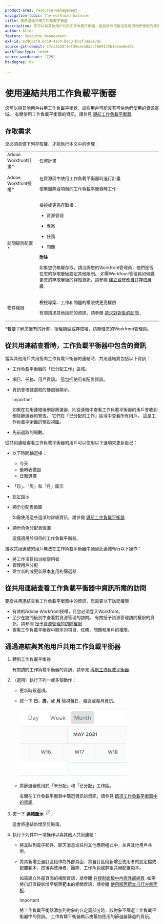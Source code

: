 ```yaml
---
product-area: resource-management
navigation-topic: the-workload-balancer
title: 使用連結共用工作負載平衡器
description: 您可以與其他用戶共用工作負載平衡器，這些用戶可能沒有可供他們使用的資源區域。 有關使用工作負載平衡器的資訊，請參閱導航工作負載平衡器。
author: Alina
feature: Resource Management
exl-id: e2d6b1f8-bdc9-4a34-bdc3-b56f7aa2e7a5
source-git-commit: 57ca3b58f3ef39eaea82acf609135b1e5ae8e631
workflow-type: tm+mt
source-wordcount: '729'
ht-degree: 0%

---
```


# 使用連結共用工作負載平衡器

您可以與其他用戶共用工作負載平衡器，這些用戶可能沒有可供他們使用的資源區域。 有關使用工作負載平衡器的資訊，請參見 [導航工作負載平衡器](../../resource-mgmt/workload-balancer/navigate-the-workload-balancer.md).

## 存取需求

您必須具備下列存取權，才能執行本文中的步驟：

<table style="table-layout:auto"> 
 <col> 
 <col> 
 <tbody> 
  <tr> 
   <td role="rowheader">Adobe Workfront計畫*</td> 
   <td> <p>任何計畫</p> </td> 
  </tr> 
  <tr> 
   <td role="rowheader">Adobe Workfront授權*</td> 
   <td> <p>在資源區中使用工作負載平衡器時進行計畫</p>
   <p>使用團隊或項目的工作負載平衡器時工作</p> </td> 
  </tr> 
  <tr> 
   <td role="rowheader">訪問級別配置*</td> 
   <td> <p>檢視或更高存取權：</p> 
    <ul> 
     <li> <p>資源管理</p> </li> 
     <li> <p>專案</p> </li> 
     <li> <p>任務</p> </li> 
     <li> <p>問題</p> </li> 
    </ul> <p><b>附註</b>

如果您仍無權存取，請洽詢您的Workfront管理員，他們是否在您的存取層級設定其他限制。 如需Workfront管理員如何變更您的存取層級的詳細資訊，請參閱 <a href="../../administration-and-setup/add-users/configure-and-grant-access/create-modify-access-levels.md" class="MCXref xref">建立或修改自訂存取層級</a>.</p> </td>
</tr> 
  <tr> 
   <td role="rowheader">物件權限</td> 
   <td> <p>檢視專案、工作和問題的權限或更高權限 </p> <p>有關請求其他訪問的資訊，請參閱 <a href="../../workfront-basics/grant-and-request-access-to-objects/request-access.md" class="MCXref xref">請求對對象的訪問 </a>.</p> </td> 
  </tr> 
 </tbody> 
</table>

&#42;若要了解您擁有的計畫、授權類型或存取權，請聯絡您的Workfront管理員。

## 從共用連結查看時，工作負載平衡器中包含的資訊

當與其他用戶共用指向工作負載平衡器的連結時，共用連結將包括以下資訊：

* 工作負載平衡器的「已分配工作」區域。
* 項目、任務、用戶資訊。 這包括使用者配置資訊。
* 資訊會根據選取的篩選器顯示。

   >[!IMPORTANT]
   >
   >如果在共用連結後刪除篩選器，則從連結中查看工作負載平衡器的用戶會收到刪除篩選器的警告。 它們在「已分配的工作」區域中查看所有用戶。 這是工作負載平衡器的預設視圖。

* 先前選取的周數。

從共用連結查看工作負載平衡器的用戶可以使用以下選項來更新自己：

* 以下時間軸選擇：

   * 今天
   * 後轉表徵圖
   * 日曆選擇

* 「日」、「周」和「月」圖示
* 設定圖示
* 顯示分配表徵圖

   如需使用這些選項的詳細資訊，請參閱 [導航工作負載平衡器](../../resource-mgmt/workload-balancer/navigate-the-workload-balancer.md).

* 顯示角色分配表徵圖

   這僅適用於項目的工作負載平衡器。

接收共用連結的用戶無法在工作負載平衡器中通過此連結執行以下操作：

* 將工作項目指派給使用者
* 管理用戶分配
* 建立新的或更新原本套用的篩選器

## 從共用連結查看工作負載平衡器中資訊所需的訪問

要從共用連結查看工作負載平衡器中的資訊，您需要以下訪問權限：

* 有效的Adobe Workfront授權，且您必須登入Workfront。
* 至少在訪問級別中查看對資源管理的訪問。 有關授予資源管理訪問權限的資訊，請參閱 [授予資源管理的訪問權限](../../administration-and-setup/add-users/configure-and-grant-access/grant-access-resource-management.md).
* 查看工作負載平衡器中顯示的項目、任務、問題和用戶的權限。

## 通過連結與其他用戶共用工作負載平衡器

1. 轉到工作負載平衡器

   有關訪問工作負載平衡器的資訊，請參見 [導航工作負載平衡器](../../resource-mgmt/workload-balancer/navigate-the-workload-balancer.md).

1. （選用）執行下列一或多個動作：

   * 更新時段選項。
   * 按一下 **日、周**，或 **月** 檢視每日、每週或每月資訊。

      ![](assets/month-icon-on-toolbar-selected-wb-350x226.png)

   * 將篩選器應用於「未分配」和「已分配」工作區。

      有關在工作負載平衡器中篩選資訊的資訊，請參見 [篩選工作負載平衡器中的資訊](../../resource-mgmt/workload-balancer/filter-information-workload-balancer.md).

1. 按一下 **連結圖示** ![](assets/wb-shearable-link-icon-small.png).

   這會將連結新增至剪貼簿。

1. 執行下列其中一項操作以與其他人共用連結：

   * 將其貼到電子郵件、聊天消息或任何其他應用程式中，並與其他用戶共用。
   * 將其新增至自訂區段作為外部頁面、將自訂區段新增至使用者的設定檔或配置範本，然後與使用者、團隊、工作角色或群組共用配置範本。

      如需建立外部頁面的相關資訊，請參閱 [在控制面板中內嵌外部網頁](../../reports-and-dashboards/dashboards/creating-and-managing-dashboards/embed-external-web-page-dashboard.md). 如需將自訂區段新增至版面範本的相關資訊，請參閱 [使用版面範本自訂左側面板](../../administration-and-setup/customize-workfront/use-layout-templates/customize-left-panel.md).

      >[!IMPORTANT]
      >
      >將工作負載平衡器添加到對象的自定義部分時，該對象不篩選工作負載平衡器中的資訊。 工作負載平衡器顯示由最初應用的篩選器篩選的資訊。
